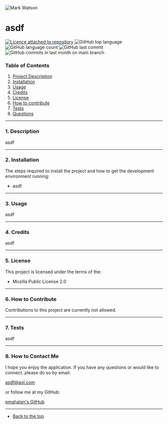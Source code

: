 ![Mark Watson](../banners/PNG_orange-geometric.png)
# asdf

[![Licence attached to repository](https://img.shields.io/github/license/pmahalan/asdf?style=plastic)](LICENSE.md)
![GitHub top language](https://img.shields.io/github/languages/top/pmahalan/asdf?style=plastic&logo=github)  ![GitHub language count](https://img.shields.io/github/languages/count/pmahalan/asdf?style=plastic&logo=github)
![GitHub last commit](https://img.shields.io/github/last-commit/pmahalan/asdf?style=plastic&logo=github)  ![GitHub commits in last month on main branch](https://img.shields.io/github/commit-activity/m/pmahalan/asdf?style=plastic&logo=github)

### Table of Contents
  1. [Project Description](#1-description)
  2. [Installation](#2-installation)
  3. [Usage](#3-usage)
  4. [Credits](#4-credits)
  5. [License](#5-license)
  6. [How to contribute](#6-how-to-contribute)
  7. [Tests](#7-tests)
  8. [Questions](#8-how-to-contact-me)

---
### 1. Description 
asdf
  
---
### 2. Installation
The steps required to install the project and how to get the development environment running:
* asdf

---
### 3. Usage 
asdf

---
### 4. Credits 
asdf

---
### 5. License
This project is licensed under the terms of the:  
* Mozilla Public License 2.0

---
### 6. How to Contribute

Contributions to this project are currently not allowed.

---
### 7. Tests 
asdf

---
### 8. How to Contact Me 
I hope you enjoy the application.  If you have any questions or would like to connect, please do so by email:

asdf@aol.com

or follow me at my GitHub:

[pmahalan's GitHub](https://github.com/pmahalan)

---

- [Back to the top](#asdf)
